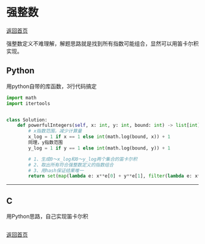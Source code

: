<!--
 * @Author: Hiseh
 * @Date: 2019-12-16 14:49:11
 * @LastEditors  : Hiseh
 * @LastEditTime : 2019-12-27 21:03:48
 * @Description: 
 -->
# 强整数
[返回首页](../README.md)

强整数定义不难理解，解题思路就是找到所有指数可能组合，显然可以用笛卡尔积实现。
## Python
用python自带的库函数，3行代码搞定
```python
import math
import itertools


class Solution:
    def powerfulIntegers(self, x: int, y: int, bound: int) -> list[int]:
        # x指数范围，减少计算量
        x_log = 1 if x == 1 else int(math.log(bound, x)) + 1
        同理，y指数范围
        y_log = 1 if y == 1 else int(math.log(bound, y)) + 1

        # 1、生成0～x_log和0～y_log两个集合的笛卡尔积
        # 2、取出所有符合强整数定义的指数组合
        # 3、用hash保证结果唯一
        return set(map(lambda e: x**e[0] + y**e[1], filter(lambda e: x**e[0] + y**e[1] <= bound, itertools.product(range(x_log), range(y_log)))))
```
---

## C
用Python思路，自己实现笛卡尔积
```c
```
[返回首页](../README.md)